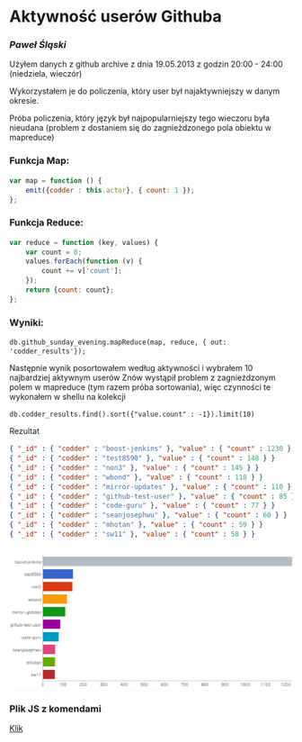 # Aktywność userów Githuba

### *Paweł Śląski*

Użyłem danych z github archive z dnia 19.05.2013 z godzin 20:00 - 24:00 (niedziela, wieczór)

Wykorzystałem je do policzenia, który user był najaktywniejszy w danym okresie.

Próba policzenia, który język był najpopularniejszy tego wieczoru była nieudana (problem z dostaniem się do zagnieżdzonego pola obiektu w mapreduce)

### Funkcja Map:

```javascript
var map = function () {
	emit({codder : this.actor}, { count: 1 });
};
```

### Funkcja Reduce:

```javascript
var reduce = function (key, values) {
    var count = 0;
    values.forEach(function (v) {
        count += v['count'];
    });
    return {count: count};
};
```

### Wyniki:
```
db.github_sunday_evening.mapReduce(map, reduce, { out: 'codder_results'});
```
Następnie wynik posortowałem według aktywności i wybrałem 10 najbardziej aktywnym userów 
Znów wystąpił problem z zagnieżdzonym polem w mapreduce (tym razem próba sortowania), więc czynności te wykonałem w shellu na kolekcji

```
db.codder_results.find().sort({"value.count" : -1}).limit(10)
```

Rezultat

```json
{ "_id" : { "codder" : "boost-jenkins" }, "value" : { "count" : 1230 } }
{ "_id" : { "codder" : "test8590" }, "value" : { "count" : 148 } }
{ "_id" : { "codder" : "non3" }, "value" : { "count" : 145 } }
{ "_id" : { "codder" : "wbond" }, "value" : { "count" : 118 } }
{ "_id" : { "codder" : "mirror-updates" }, "value" : { "count" : 110 } }
{ "_id" : { "codder" : "github-test-user" }, "value" : { "count" : 85 } }
{ "_id" : { "codder" : "code-guru" }, "value" : { "count" : 77 } }
{ "_id" : { "codder" : "seanjosephwu" }, "value" : { "count" : 60 } }
{ "_id" : { "codder" : "mhotan" }, "value" : { "count" : 59 } }
{ "_id" : { "codder" : "sw11" }, "value" : { "count" : 58 } }
```

![](../images/pslaski_codders.png)

### Plik JS z komendami
[Klik](/scripts/mapreduce_pslaski.js)
